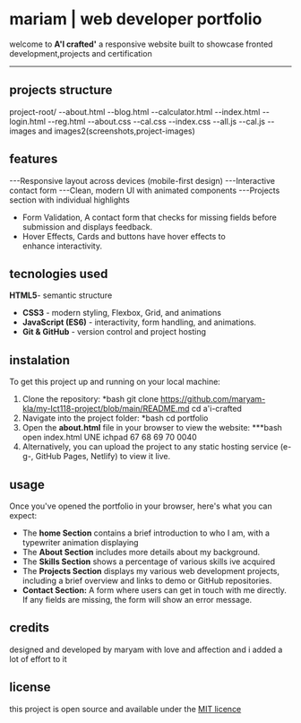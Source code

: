 # mariam | web developer portfolio

welcome to **A'I crafted'**
a responsive website built to showcase fronted development,projects and certification

----

## projects structure
project-root/
--about.html
--blog.html
--calculator.html
--index.html
--login.html
--reg.html
--about.css
--cal.css
--index.css
--all.js
--cal.js
--images and images2(screenshots,project-images)

## features
---Responsive layout across devices (mobile-first design)
---Interactive contact form
---Clean, modern UI with animated components
 ---Projects section with individual highlights
- Form Validation, A contact form that checks for missing fields before submission and displays feedback.
- Hover Effects, Cards and buttons have hover effects to enhance interactivity.

## tecnologies used

**HTML5**- semantic structure
- **CSS3** - modern styling, Flexbox, Grid, and animations
- **JavaScript (ES6)** - interactivity, form handling, and animations.
- **Git & GitHub** - version control and project hosting

## instalation

To get this project up and running on your local machine:
1. Clone the repository:
*bash
git clone https://github.com/maryam-kla/my-Ict118-project/blob/main/README.md
cd a'i-crafted
2. Navigate into the project folder:
*bash cd portfolio
3. Open the **about.html** file in your browser to view the website:
***bash open index.html
UNE
ichpad
67
68
69
70
0040
4. Alternatively, you can upload the project to any static hosting service (e-g-, GitHub Pages, Netlify) to view it live.

## usage
Once you've opened the portfolio in your browser, here's what you can expect:
- The **home Section** contains a brief introduction to who I am, with a typewriter animation displaying
- The **About Section** includes more details about my background.
- The **Skills Section** shows a percentage of various skills ive acquired
- The **Projects Section** displays my various web development projects, including a brief overview and links to demo or GitHub repositories.
- **Contact Section:** A form where users can get in touch with me directly. If any fields are missing, the form will show an error message.

## credits
designed and developed by maryam with love and affection and i added a lot of effort to it
## license
this project is open source and available under the [MIT licence](LICENSE)

